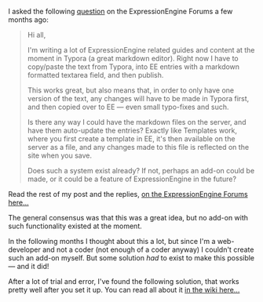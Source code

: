I asked the following [question](https://expressionengine.com/forums/topic/252997/import-markdown-files-as-entries-from-the-server) on the ExpressionEngine Forums a few months ago:

> Hi all,
>
> I'm writing a lot of ExpressionEngine related guides and content at the moment in Typora (a great markdown editor). Right now I have to copy/paste the text from Typora, into EE entries with a markdown formatted textarea field, and then publish.
>
> This works great, but also means that, in order to only have one version of the text, any changes will have to be made in Typora first, and then copied over to EE — even small typo-fixes and such.
>
> Is there any way I could have the markdown files on the server, and have them auto-update the entries? Exactly like Templates work, where you first create a template in EE, it's then available on the server as a file, and any changes made to this file is reflected on the site when you save.
>
> Does such a system exist already? If not, perhaps an add-on could be made, or it could be a feature of ExpressionEngine in the future?

Read the rest of my post and the replies, [on the ExpressionEngine Forums here...](https://expressionengine.com/forums/topic/252997/import-markdown-files-as-entries-from-the-server)

The general consensus was that this was a great idea, but no add-on with such functionality existed at the moment.

In the following months I thought about this a lot, but since I'm a web-developer and not a coder (not enough of a coder anyway) I couldn't create such an add-on myself. But some solution *had* to exist to make this possible — and it did!

After a lot of trial and error, I've found the following solution, that works pretty well after you set it up. You can read all about it [in the wiki here...](https://github.com/tboelskifte/markdown-and-expressionengine/wiki)

